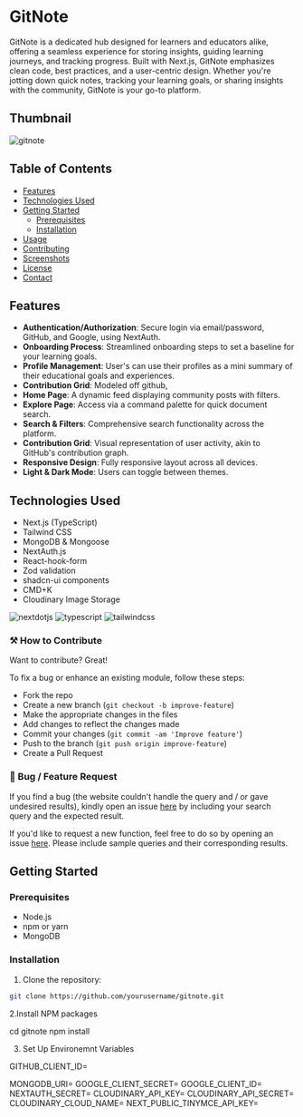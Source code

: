 # GitNote

GitNote is a dedicated hub designed for learners and educators alike, offering a seamless experience for storing insights, guiding learning journeys, and tracking progress. Built with Next.js, GitNote emphasizes clean code, best practices, and a user-centric design. Whether you're jotting down quick notes, tracking your learning goals, or sharing insights with the community, GitNote is your go-to platform.

## Thumbnail

<img src="https://gitnote.s3.us-east-2.amazonaws.com/GitNote.png" alt="gitnote" />

## Table of Contents

- [Features](#features)
- [Technologies Used](#technologies-used)
- [Getting Started](#getting-started)
  - [Prerequisites](#prerequisites)
  - [Installation](#installation)
- [Usage](#usage)
- [Contributing](#contributing)
- [Screenshots](#screenshots)
- [License](#license)
- [Contact](#contact)

## Features

- **Authentication/Authorization**: Secure login via email/password, GitHub, and Google, using NextAuth.
- **Onboarding Process**: Streamlined onboarding steps to set a baseline for your learning goals.
- **Profile Management**: User's can use their profiles as a mini summary of their educational goals and experiences.
- **Contribution Grid**: Modeled off github,
- **Home Page**: A dynamic feed displaying community posts with filters.
- **Explore Page**: Access via a command palette for quick document search.
- **Search & Filters**: Comprehensive search functionality across the platform.
- **Contribution Grid**: Visual representation of user activity, akin to GitHub's contribution graph.
- **Responsive Design**: Fully responsive layout across all devices.
- **Light & Dark Mode**: Users can toggle between themes.

## Technologies Used

- Next.js (TypeScript)
- Tailwind CSS
- MongoDB & Mongoose
- NextAuth.js
- React-hook-form
- Zod validation
- shadcn-ui components
- CMD+K
- Cloudinary Image Storage

<img src="https://img.shields.io/badge/-Next_JS-black?style=for-the-badge&logoColor=white&logo=nextdotjs&color=000000" alt="nextdotjs" />

<img src="https://img.shields.io/badge/-TypeScript-black?style=for-the-badge&logoColor=white&logo=typescript&color=3178C6" alt="typescript" />

<img src="https://img.shields.io/badge/-Tailwind_CSS-black?style=for-the-badge&logoColor=white&logo=tailwindcss&color=06B6D4" alt="tailwindcss" />

### ⚒️ How to Contribute

Want to contribute? Great!

To fix a bug or enhance an existing module, follow these steps:

- Fork the repo
- Create a new branch (`git checkout -b improve-feature`)
- Make the appropriate changes in the files
- Add changes to reflect the changes made
- Commit your changes (`git commit -am 'Improve feature'`)
- Push to the branch (`git push origin improve-feature`)
- Create a Pull Request

### 📩 Bug / Feature Request

If you find a bug (the website couldn't handle the query and / or gave undesired results), kindly open an issue [here](https://github.com/username/projectname/issues/new) by including your search query and the expected result.

If you'd like to request a new function, feel free to do so by opening an issue [here](https://github.com/username/projectname/issues/new). Please include sample queries and their corresponding results.

## Getting Started

### Prerequisites

- Node.js
- npm or yarn
- MongoDB

### Installation

1. Clone the repository:

```bash
git clone https://github.com/yourusername/gitnote.git
```

2.Install NPM packages

cd gitnote
npm install

3. Set Up Environemnt Variables

GITHUB_CLIENT_ID=

MONGODB_URI=
GOOGLE_CLIENT_SECRET=
GOOGLE_CLIENT_ID=
NEXTAUTH_SECRET=
CLOUDINARY_API_KEY=
CLOUDINARY_API_SECRET=
CLOUDINARY_CLOUD_NAME=
NEXT_PUBLIC_TINYMCE_API_KEY=
